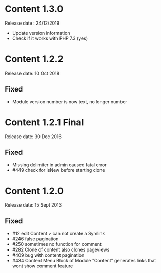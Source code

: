 # Content 1.3.0
Release date : 24/12/2019
- Update version information
- Check if it works with PHP 7.3 (yes)

# Content 1.2.2
Release date: 10 Oct 2018
## Fixed
 * Module version number is now text, no longer number
 
# Content 1.2.1 Final
Release date: 30 Dec 2016
## Fixed
 * Missing delimiter in admin caused fatal error
 * #449 check for isNew before starting clone
 
# Content 1.2.0
Release date: 15 Sept 2013

## Fixed
* #12 edit Content > can not create a Symlink
* #246 false pagination
* #250 sometimes no function for comment
* #282 Clone of content also clones pageviews
* #409 bug with content pagination
* #434 Content Menu Block of Module "Content" generates links that wont show comment feature
